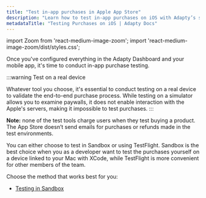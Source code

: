 ```yaml
---
title: "Test in-app purchases in Apple App Store"
description: "Learn how to test in-app purchases on iOS with Adapty’s sandbox mode."
metadataTitle: "Testing Purchases on iOS | Adapty Docs"
---
```


import Zoom from 'react-medium-image-zoom';
import 'react-medium-image-zoom/dist/styles.css';

Once you've configured everything in the Adapty Dashboard and your mobile app, it's time to conduct in-app purchase testing.

:::warning
Test on a real device

Whatever tool you choose, it's essential to conduct testing on a real device to validate the end-to-end purchase process. While testing on a simulator allows you to examine paywalls, it does not enable interaction with the Apple's servers, making it impossible to test purchases.
:::

**Note:** none of the test tools charge users when they test buying a product. The App Store doesn’t send emails for purchases or refunds made in the test environments.

You can either choose to test in Sandbox or using TestFlight. Sandbox is the best choice when you as a developer want to test the purchases yourself on a device linked to your Mac with XCode, while TestFlight is more convenient for other members of the team.

Choose the method that works best for you:

- [Testing in Sandbox](test-purchases-in-sandbox)